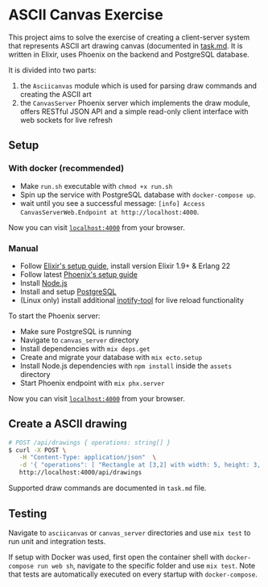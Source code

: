 # ASCII Canvas Exercise

This project aims to solve the exercise of creating a client-server system that represents ASCII art drawing canvas (documented in [task.md](./task.md). It is written in Elixir, uses Phoenix on the backend and PostgreSQL database.

It is divided into two parts:

1. the `Asciicanvas` module which is used for parsing draw commands and creating the ASCII art
2. the `CanvasServer` Phoenix server which implements the draw module, offers RESTful JSON API and a simple read-only client interface with web sockets for live refresh

## Setup

### With docker (recommended)

- Make `run.sh` executable with `chmod +x run.sh`
- Spin up the service with PostgreSQL database with `docker-compose up`.
- wait until you see a successful message: `[info] Access CanvasServerWeb.Endpoint at http://localhost:4000`.

Now you can visit [`localhost:4000`](http://localhost:4000) from your browser.

### Manual

- Follow [Elixir's setup guide](https://elixir-lang.org/install.html), install version Elixir 1.9+ & Erlang 22
- Follow latest [Phoenix's setup guide](https://hexdocs.pm/phoenix/installation.html)
- Install [Node.js](https://nodejs.org/en/)
- Install and setup [PostgreSQL](https://wiki.postgresql.org/wiki/Detailed_installation_guides)
- (Linux only) install additional [inotify-tool](https://github.com/inotify-tools/inotify-tools/wiki) for live reload functionality

To start the Phoenix server:

- Make sure PostgreSQL is running
- Navigate to `canvas_server` directory
- Install dependencies with `mix deps.get`
- Create and migrate your database with `mix ecto.setup`
- Install Node.js dependencies with `npm install` inside the `assets` directory
- Start Phoenix endpoint with `mix phx.server`

Now you can visit [`localhost:4000`](http://localhost:4000) from your browser.

## Create a ASCII drawing

```bash
# POST /api/drawings { operations: string[] }
$ curl -X POST \
   -H "Content-Type: application/json"  \
   -d '{ "operations": [ "Rectangle at [3,2] with width: 5, height: 3, outline character: `@`, fill character: `X`", "Flood fill at `[0, 0]` with fill character `-` (canvas presented in 32x12 size)", "- Rectangle at `[5, 5]` with width `5`, height `3`, outline character: `#`, fill: `none`" ] }' \
   http://localhost:4000/api/drawings
```

Supported draw commands are documented in `task.md` file.

## Testing

Navigate to `asciicanvas` or `canvas_server` directories and use `mix test` to run unit and integration tests.

If setup with Docker was used, first open the container shell with `docker-compose run web sh`, navigate to the specific folder and use `mix test`. Note that tests are automatically executed on every startup with `docker-compose`.
